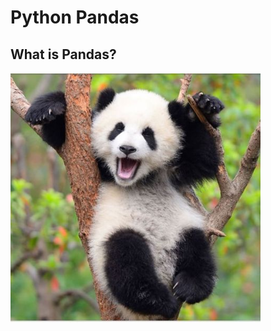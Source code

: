 # Python Pandas 

## What is Pandas?

<img align="left" src="/Lesson7Pandas/Images/panda.jpg" width="400px" style="padding-right: 15px">



